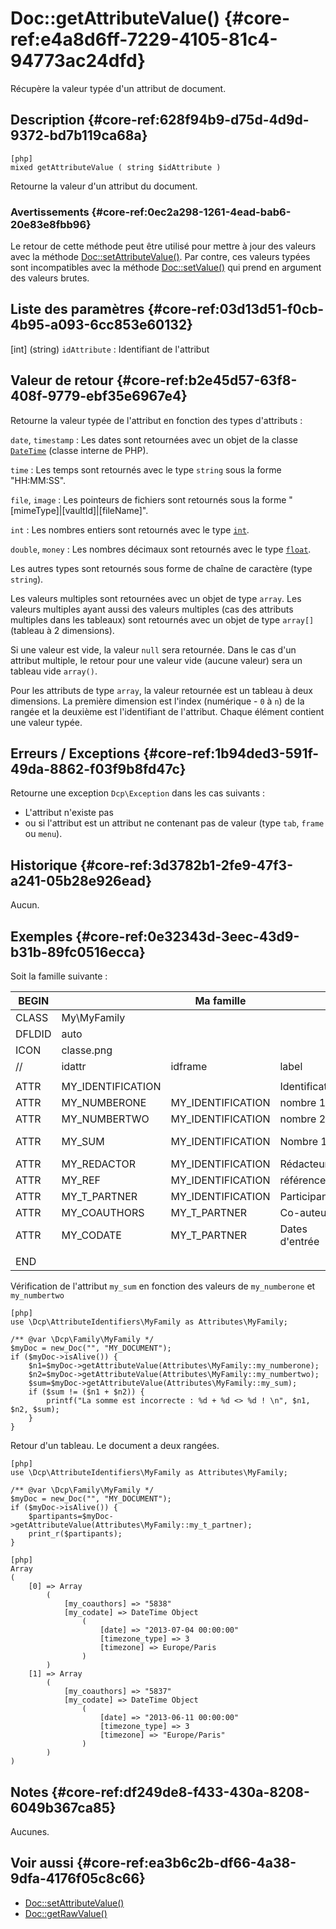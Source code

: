 # Doc::getAttributeValue() {#core-ref:e4a8d6ff-7229-4105-81c4-94773ac24dfd}

<div class="short-description">
Récupère la valeur typée d'un attribut de document.
</div>

## Description {#core-ref:628f94b9-d75d-4d9d-9372-bd7b119ca68a}

    [php]
    mixed getAttributeValue ( string $idAttribute )

Retourne la valeur d'un attribut du document.

### Avertissements {#core-ref:0ec2a298-1261-4ead-bab6-20e83e8fbb96}

Le retour de cette méthode peut être utilisé pour mettre à jour des valeurs avec
la méthode [Doc::setAttributeValue()][docsetattrvalue]. Par contre, ces valeurs
typées sont incompatibles avec la méthode [Doc::setValue()][docsetvalue] qui
prend en argument des valeurs brutes.

## Liste des paramètres {#core-ref:03d13d51-f0cb-4b95-a093-6cc853e60132}

[int] (string) `idAttribute`
:   Identifiant de l'attribut

## Valeur de retour {#core-ref:b2e45d57-63f8-408f-9779-ebf35e6967e4}

Retourne la valeur typée de l'attribut en fonction des types d'attributs :

`date`, `timestamp` 
:   Les dates sont retournées avec un objet de la classe
    [`DateTime`][phpdatetime] (classe interne de PHP).

`time`
:   Les temps sont retournés avec le type `string` sous la forme "HH:MM:SS".

`file`, `image`
:   Les pointeurs de fichiers sont retournés sous la forme
    "[mimeType]|[vaultId]|[fileName]".

`int`
:   Les nombres entiers sont retournés avec le type [`int`][phpint].

`double`, `money`
:   Les nombres décimaux sont retournés avec le type [`float`][phpdouble].

Les autres types sont retournés sous forme de chaîne de caractère (type
`string`).

Les valeurs multiples sont retournées avec un objet de type `array`. Les valeurs
multiples ayant aussi des valeurs multiples (cas des attributs multiples dans
les tableaux) sont retournés avec un objet de type `array[]` (tableau à 2
dimensions).

Si une valeur est vide, la valeur `null` sera retournée. Dans le cas d'un
attribut multiple, le retour pour une valeur vide (aucune valeur) sera un
tableau vide `array()`.

Pour les attributs de type `array`, la valeur retournée est un tableau à deux
dimensions. La première dimension est l'index (numérique - `0` à `n`) de la
rangée et la deuxième est l'identifiant de l'attribut. Chaque élément contient
une valeur typée.

## Erreurs / Exceptions {#core-ref:1b94ded3-591f-49da-8862-f03f9b8fd47c}

Retourne une exception `Dcp\Exception` dans les cas suivants :

*   L'attribut n'existe pas
*    ou si l'attribut est un attribut ne contenant pas de valeur (type `tab`,
    `frame` ou `menu`).

## Historique {#core-ref:3d3782b1-2fe9-47f3-a241-05b28e926ead}

Aucun.

## Exemples {#core-ref:0e32343d-3eec-43d9-b31b-89fc0516ecca}

Soit la famille suivante :

| BEGIN  |                   | Ma famille        |                  |     | MYFAMILY |         |     |     |      |      |         |                                     |
| ------ | ----------------- | ----------------- | ---------------- | --- | -------- | ------- | --- | --- | ---- | ---- | ------- | ----------------------------------- |
| CLASS  | My\MyFamily       |                   |                  |     |          |         |     |     |      |      |         |                                     |
| DFLDID | auto              |                   |                  |     |          |         |     |     |      |      |         |                                     |
| ICON   | classe.png        |                   |                  |     |          |         |     |     |      |      |         |                                     |
| //     | idattr            | idframe           | label            | T   | A        | type    | ord | vis | need | link | phpfile | phpfunc                             |
|        |                   |                   |                  |     |          |         |     |     |      |      |         |                                     |
| ATTR   | MY_IDENTIFICATION |                   | Identification   | N   | N        | frame   | 10  | W   |      |      |         |                                     |
| ATTR   | MY_NUMBERONE      | MY_IDENTIFICATION | nombre 1         | Y   | N        | int     | 20  | W   |      |      |         |                                     |
| ATTR   | MY_NUMBERTWO      | MY_IDENTIFICATION | nombre 2         | N   | N        | int     | 30  | W   |      |      |         |                                     |
| ATTR   | MY_SUM            | MY_IDENTIFICATION | Nombre 1&plus;2  | N   | N        | int     | 40  | R   |      |      |         | ::mySum(MY_NUMBERONE, MY_NUMBERTWO) |
| ATTR   | MY_REDACTOR       | MY_IDENTIFICATION | Rédacteur        | N   | N        | account | 50  | W   |      |      |         |                                     |
| ATTR   | MY_REF            | MY_IDENTIFICATION | référence        | N   | N        | text    | 70  | W   |      |      |         |                                     |
| ATTR   | MY_T_PARTNER      | MY_IDENTIFICATION | Participants     | N   | N        | array   | 80  | W   |      |      |         |                                     |
| ATTR   | MY_COAUTHORS      | MY_T_PARTNER      | Co-auteurs       | N   | N        | account | 90  | W   |      |      |         |                                     |
| ATTR   | MY_CODATE         | MY_T_PARTNER      | Dates d'entrée   | N   | N        | date    | 100 | W   |      |      |         |                                     |
|        |                   |                   |                  |     |          |         |     |     |      |      |         |                                     |
| END    |                   |                   |                  |     |          |         |     |     |      |      |         |                                     |


Vérification de l'attribut `my_sum` en fonction des valeurs de `my_numberone` et
`my_numbertwo` 

    [php]
    use \Dcp\AttributeIdentifiers\MyFamily as Attributes\MyFamily;
    
    /** @var \Dcp\Family\MyFamily */
    $myDoc = new_Doc("", "MY_DOCUMENT");
    if ($myDoc->isAlive()) {
        $n1=$myDoc->getAttributeValue(Attributes\MyFamily::my_numberone);
        $n2=$myDoc->getAttributeValue(Attributes\MyFamily::my_numbertwo);
        $sum=$myDoc->getAttributeValue(Attributes\MyFamily::my_sum);
        if ($sum != ($n1 + $n2)) {
            printf("La somme est incorrecte : %d + %d <> %d ! \n", $n1, $n2, $sum);
        }
    }

Retour d'un tableau. Le document a deux rangées.

    [php]
    use \Dcp\AttributeIdentifiers\MyFamily as Attributes\MyFamily;
    
    /** @var \Dcp\Family\MyFamily */
    $myDoc = new_Doc("", "MY_DOCUMENT");
    if ($myDoc->isAlive()) {
        $partipants=$myDoc->getAttributeValue(Attributes\MyFamily::my_t_partner);
        print_r($partipants);
    }

    [php]
    Array
    (
        [0] => Array
            (
                [my_coauthors] => "5838"
                [my_codate] => DateTime Object
                    (
                        [date] => "2013-07-04 00:00:00"
                        [timezone_type] => 3
                        [timezone] => Europe/Paris
                    )
            )
        [1] => Array
            (
                [my_coauthors] => "5837"
                [my_codate] => DateTime Object
                    (
                        [date] => "2013-06-11 00:00:00"
                        [timezone_type] => 3
                        [timezone] => "Europe/Paris"
                    )
            )
    )



## Notes {#core-ref:df249de8-f433-430a-8208-6049b367ca85}

Aucunes.

## Voir aussi {#core-ref:ea3b6c2b-df66-4a38-9dfa-4176f05c8c66}

*   [Doc::setAttributeValue()][docsetattrvalue]
*   [Doc::getRawValue()][docgetrawvalue]

<!-- links -->
[docgetattrvalue]:  #core-ref:e4a8d6ff-7229-4105-81c4-94773ac24dfd
[docgetrawvalue]:   #core-ref:f779391c-ee61-4c3a-8976-6b74f83ecc8f
[docgetoldvalue]:   #core-ref:dccf7c64-8f4f-4c4a-8d0d-79b21b924848
[docsetvalue]:      #core-ref:febc397f-e629-4d47-955d-27cab8f4ed2f
[docsetattrvalue]:  #core-ref:1e766800-b2e1-462b-9793-b0261ede8677
[computeattr]:      #core-ref:4565cab9-73c8-4eee-bfa7-218ffbd4b687
[phpdatetime]:      http://www.php.net/manual/fr/book.datetime.php "DateTime sur le site PHP"
[phpint]:           http://www.php.net/manual/fr/language.types.integer.php "nombre entier sur le site PHP"
[phpdouble]:        http://www.php.net/manual/fr/language.types.float.php "nombres décimaux sur le site PHP"